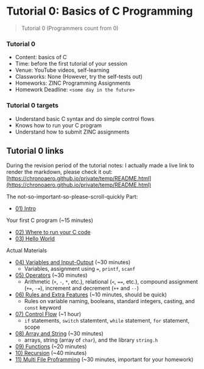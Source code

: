 # Tutorial 0: Basics of C Programming

> Tutorial 0 (Programmers count from 0)

### Tutorial 0

- Content: basics of C
- Time: before the first tutorial of your session
- Venue: YouTube videos, self-learning
- Classworks: None (However, try the self-tests out)
- Homeworks: ZINC Programming Assignments
- Homework Deadline: `<some day in the future>`

### Tutorial 0 targets

* Understand basic C syntax and do simple control flows
* Knows how to run your C program
* Understand how to submit ZINC assignments

## Tutorial 0 links

During the revision period of the tutorial notes:
I actually made a live link to render the markdown, please check it out: [https://chronoaero.github.io/private/temp/README.html](https://chronoaero.github.io/private/temp/README.html)

The not-so-important-so-please-scroll-quickly Part:

* [01) Intro](01_intro.html)

Your first C program (~15 minutes)

* [02) Where to run your C code](02_where_to_write_code.html)
* [03) Hello World](03_hello_world)

Actual Materials

* [04) Variables and Input-Output](04_variable_io.html) (~30 
minutes)
  * Variables, assignment using `=`, `printf`, `scanf`
* [05) Operators](05_operators_html) (~30 minutes)
  * Arithmetic (`+`, `-`, `*`, etc.), relational (`<`, `==`, etc.), compound assignment (`+=`, `-=`), increment and decrement (`++` and `--`)
* [06) Rules and Extra Features](06_rules_and_extra_features.html) (~10 minutes, should be quick)
  * Rules on variable naming, booleans, standard integers, casting, and `const` keyword
* [07) Control Flow](07_control_flow.html) (~1 hour)
  * `if` statements, `switch` statemtent, `while` statement, `for` statement, scope
* [08) Array and String](08_array_string.html) (~30 minutes)
  * arrays, string (array of `char`), and the library `string.h`
* [09) Functions](09_functions.html) (~20 minutes)
* [10) Recursion](10_recursion.html) (~40 minutes)
* [11) Multi File Proframming](11_multi_file_programming.html) (~30 minutes, important for your homework)


